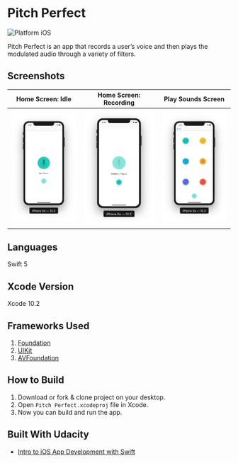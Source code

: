 # Pitch Perfect

![Platform iOS](https://img.shields.io/badge/nanodegree-iOS-blue.svg)

Pitch Perfect is an app that records a user’s voice and then plays the modulated audio through a variety of filters.

## Screenshots
| Home Screen: Idle | Home Screen: Recording | Play Sounds Screen |
| ----------------- | ---------------------- | ------------------ |
| ![ScreenShot1.png](Screenshots/ScreenShot1.png) | ![ScreenShot2.png](Screenshots/ScreenShot2.png) | ![ScreenShot3.png](Screenshots/ScreenShot3.png)

## Languages
Swift 5

## Xcode Version

Xcode 10.2

## Frameworks Used
1. [Foundation](https://developer.apple.com/documentation/foundation)
2. [UIKit](https://developer.apple.com/documentation/uikit)
3. [AVFoundation](https://developer.apple.com/documentation/avfoundation)

## How to Build
1. Download or fork & clone project on your desktop.
2. Open `Pitch Perfect.xcodeproj` file in Xcode.
3. Now you can build and run the app.

## Built With Udacity

* [Intro to iOS App Development with Swift](https://www.udacity.com/course/intro-to-ios-app-development-with-swift--ud585) 
